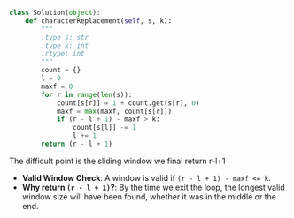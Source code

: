 ```python
class Solution(object):
    def characterReplacement(self, s, k):
        """
        :type s: str
        :type k: int
        :rtype: int
        """
        count = {}
        l = 0
        maxf = 0
        for r in range(len(s)):
            count[s[r]] = 1 + count.get(s[r], 0)
            maxf = max(maxf, count[s[r]])
            if (r - l + 1) - maxf > k:
                count[s[l]] -= 1
                l += 1
        return (r - l + 1)
```
The difficult point is the sliding window we final return r-l+1
-   **Valid Window Check**: A window is valid if `(r - l + 1) - maxf <= k`.
-   **Why return `(r - l + 1)`?**: By the time we exit the loop, the longest valid window size will have been found, whether it was in the middle or the end.

